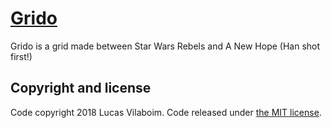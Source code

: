 # [Grido](http://vilaboim.github.io/grido)

Grido is a grid made between Star Wars Rebels and A New Hope (Han shot first!)

## Copyright and license

Code copyright 2018 Lucas Vilaboim. Code released under [the MIT license](https://github.com/jgthms/grido/blob/master/LICENSE).
